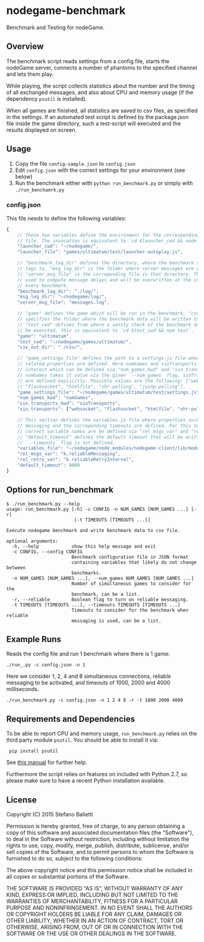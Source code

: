 # nodegame-benchmark

Benchmark and Testing for nodeGame.

## Overview

The benchmark script reads settings from a config file, starts the
nodeGame server, connects a number of phantoms to the specified
channel and lets them play.

While playing, the script collects statistics about the number and the
timing of all exchanged messages, and also about CPU and memory usage
(if the dependency `psutil` is installed).

When all games are finished, all statistics are saved to csv files, as
specified in the settings. If an automated test script is defined by
the package.json file inside the game directory, such a test-script
will executed and the results displayed on screen.


## Usage

1. Copy the file `config-sample.json` to `config.json`
2. Edit `config.json` with the correct settings for your environment (see below)
3. Run the benchmark either with `python run_benchmark.py` or simply with
`./run_benchamrk.py`

### config.json

This file needs to define the following variables:

```javascript
{
    // These two variables define the environment for the corresponding autoplay
    // file. The invocation is equivalent to `cd $launcher_cwd && node $launcher_file`.
    "launcher_cwd": "~/nodegame/",
    "launcher_file": "games/ultimatum/test/launcher-autoplay.js",

    // "benchmark_log_dir" defines the directory, where the benchmark should write its
    // logs to, "msg_log_dir" is the folder where server messages are written and
    // "server_msg_file" is the correponding file in that directory. This file is
    // used to compute message delays and will be overwritten at the start of
    // every benchmark.
    "benchmark_log_dir": "./log/",
    "msg_log_dir": "~/nodegame/log/",
    "server_msg_file": "messages.log",    

    // "game" defines the game which will be run in the benchmark, "csv_out_dir"
    // specifies the folder where the benchmark data will be written to and
    // "test_cwd" defines from where a sanity check of the benchmark data should
    // be executed, this is equivalent to `cd $test_cwd && npm test`.
    "game": "ultimatum",
    "test_cwd": "~/nodegame/games/ultimatum/",
    "csv_out_dir": "./csv/",

    // "game_settings_file" defines the path to a settings.js file where game
    // related properties are defined. Here numGames and sioTransports are of
    // interest which can be defined via "num_games_kwd" and "sio_transports_kwd".
    // numGames takes it value via the given `--num_games` flag, sioTransports
    // are defined explicitly. Possible values are the following: ["websocket",
    // "flashsocket", "htmlfile", "xhr-polling", "jsonp-polling"].
    "game_settings_file": "~/nodegame/games/ultimatum/test/settings.js",
    "num_games_kwd": "numGames",
    "sio_transports_kwd": "sioTransports",
    "sio_transports": ["websocket", "flashsocket", "htmlfile", "xhr-polling", "jsonp-polling"],

    // This section defines the variables.js file where properties such as reliable
    // messaging and the correponding timeouts are defined. For this to work the
    // correct variable names are be defined via "rel_msgs_var" and "rel_retry_var".
    // "default_timeout" defines the default timeout that will be written when the
    // `--timeouts` flag is not defined.
    "variables_file": "~/nodegame/node_modules/nodegame-client/lib/modules/variables.js",
    "rel_msgs_var": "k.reliableMessaging",
    "rel_retry_var": "k.reliableRetryInterval",
    "default_timeout": 4000
}
```


## Options for run_benchmark

```
$ ./run_benchmark.py --help
usage: run_benchmark.py [-h] -c CONFIG -n NUM_GAMES [NUM_GAMES ...] [-r]
                         [-t TIMEOUTS [TIMEOUTS ...]]

Execute nodegame benchmark and write benchmark data to csv file.

optional arguments:
  -h, --help            show this help message and exit
  -c CONFIG, --config CONFIG
                        Benchmark configuration file in JSON format
                        containing variables that likely do not change between
                        benchmarks.
  -n NUM_GAMES [NUM_GAMES ...], --num_games NUM_GAMES [NUM_GAMES ...]
                        Number of simultaneous games to consider for the
                        benchmark, can be a list.
  -r, --reliable        Boolean flag to turn on reliable messaging.
  -t TIMEOUTS [TIMEOUTS ...], --timeouts TIMEOUTS [TIMEOUTS ...]
                        Timeouts to consider for the benchmark when reliable
                        messaging is used, can be a list.
```

## Example Runs

Reads the config file and run 1 benchmark where there is 1 game:

    ./run_.py -c config.json -n 1


Here we consider 1, 2, 4 and 8 simultaneous connections, reliable
messaging to be activated, and timeouts of 1000, 2000 and 4000
milliseconds.

    ./run_benchmark.py -c config.json -n 1 2 4 8 -r -t 1000 2000 4000


## Requirements and Dependencies

To be able to report CPU and memory usage, `run_benchmark.py` relies
on the third party module `psutil`. You should be able to install it
via:

     pip install psutil

See
[this manual](https://github.com/giampaolo/psutil/blob/master/INSTALL.rst)
for further help. 

Furthermore the script relies on features on included with Python 2.7,
so please make sure to have a recent Python installation available.


## License

Copyright (C) 2015 Stefano Balietti

Permission is hereby granted, free of charge, to any person obtaining
a copy of this software and associated documentation files (the
"Software"), to deal in the Software without restriction, including
without limitation the rights to use, copy, modify, merge, publish,
distribute, sublicense, and/or sell copies of the Software, and to
permit persons to whom the Software is furnished to do so, subject to
the following conditions:

The above copyright notice and this permission notice shall be
included in all copies or substantial portions of the Software.

THE SOFTWARE IS PROVIDED "AS IS", WITHOUT WARRANTY OF ANY KIND,
EXPRESS OR IMPLIED, INCLUDING BUT NOT LIMITED TO THE WARRANTIES OF
MERCHANTABILITY, FITNESS FOR A PARTICULAR PURPOSE AND
NONINFRINGEMENT. IN NO EVENT SHALL THE AUTHORS OR COPYRIGHT HOLDERS BE
LIABLE FOR ANY CLAIM, DAMAGES OR OTHER LIABILITY, WHETHER IN AN ACTION
OF CONTRACT, TORT OR OTHERWISE, ARISING FROM, OUT OF OR IN CONNECTION
WITH THE SOFTWARE OR THE USE OR OTHER DEALINGS IN THE SOFTWARE.

